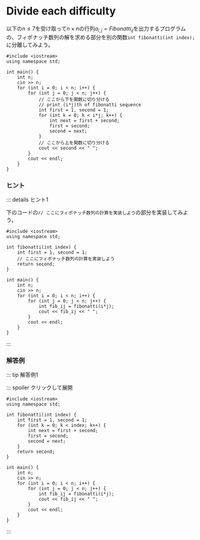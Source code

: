 # Divide each difficulty

以下の$n \leq 7$を受け取って$n \times n$の行列$a_{i,j}=Fibonatti_{ij}$を出力するプログラムの、フィボナッチ数列の解を求める部分を別の関数`int fibonatti(int index);`に分離してみよう。

```cpp:line-numbers
#include <iostream>
using namespace std;

int main() {
    int n;
    cin >> n;
    for (int i = 0; i < n; i++) {
        for (int j = 0; j < n; j++) {
            // ここから下を関数に切り分ける
            // print (i*j)th of fibonatti sequence
            int first = 1, second = 1;
            for (int k = 0; k < i*j; k++) {
                int next = first + second;
                first = second;
                second = next;
            }
            // ここから上を関数に切り分ける
            cout << second << " ";
        }
        cout << endl;
    }
}
```

### ヒント

::: details ヒント1

下のコードの`// ここにフィボナッチ数列の計算を実装しよう`の部分を実装してみよう。

```cpp:line-numbers
#include <iostream>
using namespace std;

int fibonatti(int index) {
    int first = 1, second = 1;
    // ここにフィボナッチ数列の計算を実装しよう
    return second;
}

int main() {
    int n;
    cin >> n;
    for (int i = 0; i < n; i++) {
        for (int j = 0; j < n; j++) {
            int fib_ij = fibonatti(i*j);
            cout << fib_ij << " ";
        }
        cout << endl;
    }
}
```
:::

### 解答例

::: tip 解答例1

::: spoiler クリックして展開

```cpp:line-numbers
#include <iostream>
using namespace std;

int fibonatti(int index) {
    int first = 1, second = 1;
    for (int k = 0; k < index; k++) {
        int next = first + second;
        first = second;
        second = next;
    }
    return second;
}

int main() {
    int n;
    cin >> n;
    for (int i = 0; i < n; i++) {
        for (int j = 0; j < n; j++) {
            int fib_ij = fibonatti(i*j);
            cout << fib_ij << " ";
        }
        cout << endl;
    }
}
```

:::